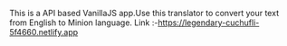 This is a API based VanillaJS app.Use this translator to convert your text from English to Minion language.
Link :-https://legendary-cuchufli-5f4660.netlify.app

